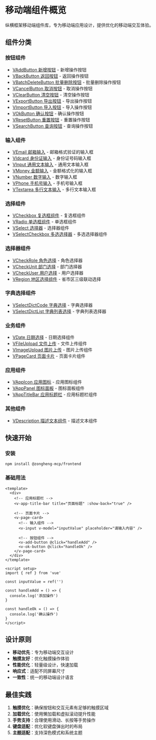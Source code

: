 # 移动端组件概览

纵横框架移动端组件库，专为移动端应用设计，提供优化的移动端交互体验。

## 组件分类

### 按钮组件
- [VAddButton 新增按钮](./v-add-button.md) - 新增操作按钮
- [VBackButton 返回按钮](./v-back-button.md) - 返回操作按钮
- [VBatchDeleteButton 批量删除按钮](./v-batch-delete-button.md) - 批量删除操作按钮
- [VCancelButton 取消按钮](./v-cancel-button.md) - 取消操作按钮
- [VClearButton 清空按钮](./v-clear-button.md) - 清空操作按钮
- [VExportButton 导出按钮](./v-export-button.md) - 导出操作按钮
- [VImportButton 导入按钮](./v-import-button.md) - 导入操作按钮
- [VOkButton 确认按钮](./v-ok-button.md) - 确认操作按钮
- [VResetButton 重置按钮](./v-reset-button.md) - 重置操作按钮
- [VSearchButton 查询按钮](./v-search-button.md) - 查询操作按钮

### 输入组件
- [VEmail 邮箱输入](./v-email.md) - 邮箱格式验证的输入框
- [VIdcard 身份证输入](./v-idcard.md) - 身份证号码输入框
- [VInput 通用文本输入](./v-input.md) - 通用文本输入框
- [VMoney 金额输入](./v-money.md) - 金额格式化的输入框
- [VNumber 数字输入](./v-number.md) - 数字输入框
- [VPhone 手机号输入](./v-phone.md) - 手机号输入框
- [VTextarea 多行文本输入](./v-textarea.md) - 多行文本输入框

### 选择组件
- [VCheckbox 复选框组件](./v-checkbox.md) - 复选框组件
- [VRadio 单选框组件](./v-radio.md) - 单选框组件
- [VSelect 选择器](./v-select.md) - 选择器组件
- [VSelectCheckbox 多选选择器](./v-select-checkbox.md) - 多选选择器组件

### 选择器组件
- [VCheckRole 角色选择](./v-check-role.md) - 角色选择器
- [VCheckUnit 部门选择](./v-check-unit.md) - 部门选择器
- [VCheckUser 用户选择](./v-check-user.md) - 用户选择器
- [VRegion 地区选择组件](./v-region.md) - 省市区三级联动选择

### 字典选择组件
- [VSelectDictCode 字典选择](./v-select-dict-code.md) - 字典选择器
- [VSelectDictList 字典列表选择](./v-select-dict-list.md) - 字典列表选择器

### 业务组件
- [VDate 日期选择](./v-date.md) - 日期选择组件
- [VFileUpload 文件上传](./v-file-upload.md) - 文件上传组件
- [VImageUpload 图片上传](./v-image-upload.md) - 图片上传组件
- [VPageCard 页面卡片](./v-page-card.md) - 页面卡片组件

### 应用组件
- [VAppIcon 应用图标](./v-app-icon.md) - 应用图标组件
- [VAppPanel 图标面板](./v-app-panel.md) - 图标面板组件
- [VAppTitleBar 应用标题栏](./v-app-title-bar.md) - 应用标题栏组件

### 其他组件
- [VDescription 描述文本组件](./v-description.md) - 描述文本组件

## 快速开始

### 安装

```bash
npm install @zongheng-mcp/frontend
```

### 基础用法

```vue
<template>
  <div>
    <!-- 应用标题栏 -->
    <v-app-title-bar title="页面标题" :show-back="true" />
    
    <!-- 页面卡片 -->
    <v-page-card>
      <!-- 输入组件 -->
      <v-input v-model="inputValue" placeholder="请输入内容" />
      
      <!-- 按钮组件 -->
      <v-add-button @click="handleAdd" />
      <v-ok-button @click="handleOk" />
    </v-page-card>
  </div>
</template>

<script setup>
import { ref } from 'vue'

const inputValue = ref('')

const handleAdd = () => {
  console.log('添加操作')
}

const handleOk = () => {
  console.log('确认操作')
}
</script>
```

## 设计原则

- **移动优先**：专为移动端交互设计
- **触摸友好**：优化触摸操作体验
- **性能优化**：轻量级设计，快速加载
- **响应式**：适配不同屏幕尺寸
- **一致性**：统一的移动端设计语言

## 最佳实践

1. **触摸优化**：确保按钮和交互元素有足够的触摸区域
2. **加载优化**：使用懒加载和虚拟滚动提升性能
3. **手势支持**：合理使用滑动、长按等手势操作
4. **键盘适配**：优化软键盘弹出时的布局
5. **主题适配**：支持深色模式和系统主题
